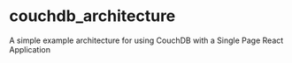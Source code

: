 # couchdb_architecture
A simple example architecture for using CouchDB with a Single Page React Application

